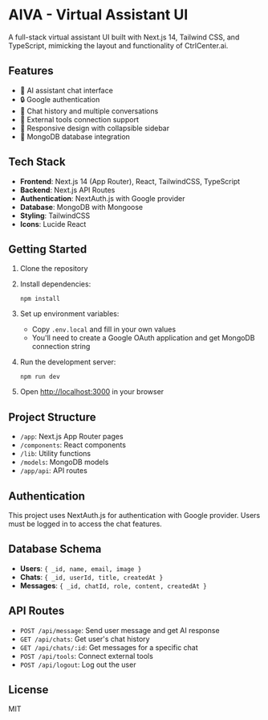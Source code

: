 # AIVA - Virtual Assistant UI

A full-stack virtual assistant UI built with Next.js 14, Tailwind CSS, and TypeScript, mimicking the layout and functionality of CtrlCenter.ai.

## Features

- 🧠 AI assistant chat interface
- 🔒 Google authentication
- 💬 Chat history and multiple conversations
- 🧩 External tools connection support
- 📱 Responsive design with collapsible sidebar
- 💾 MongoDB database integration

## Tech Stack

- **Frontend**: Next.js 14 (App Router), React, TailwindCSS, TypeScript
- **Backend**: Next.js API Routes
- **Authentication**: NextAuth.js with Google provider
- **Database**: MongoDB with Mongoose
- **Styling**: TailwindCSS
- **Icons**: Lucide React

## Getting Started

1. Clone the repository
2. Install dependencies:
   ```
   npm install
   ```
3. Set up environment variables:
   - Copy `.env.local` and fill in your own values
   - You'll need to create a Google OAuth application and get MongoDB connection string

4. Run the development server:
   ```
   npm run dev
   ```

5. Open [http://localhost:3000](http://localhost:3000) in your browser

## Project Structure

- `/app`: Next.js App Router pages
- `/components`: React components
- `/lib`: Utility functions
- `/models`: MongoDB models
- `/app/api`: API routes

## Authentication

This project uses NextAuth.js for authentication with Google provider. Users must be logged in to access the chat features.

## Database Schema

- **Users**: `{ _id, name, email, image }`
- **Chats**: `{ _id, userId, title, createdAt }`
- **Messages**: `{ _id, chatId, role, content, createdAt }`

## API Routes

- `POST /api/message`: Send user message and get AI response
- `GET /api/chats`: Get user's chat history
- `GET /api/chats/:id`: Get messages for a specific chat
- `POST /api/tools`: Connect external tools
- `POST /api/logout`: Log out the user

## License

MIT

